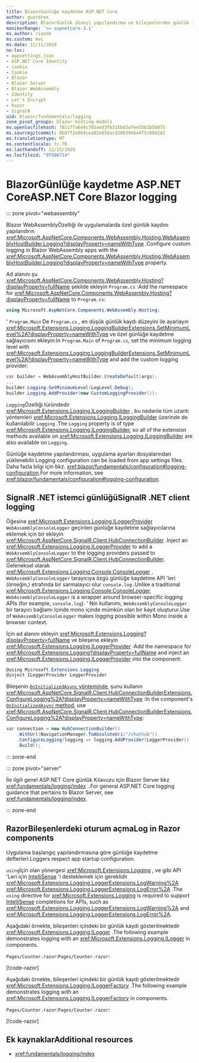 ```yaml
---
title: BlazorGünlüğe kaydetme ASP.NET Core
author: guardrex
description: BlazorGünlük düzeyi yapılandırma ve bileşenlerden günlük iletilerini yazma dahil olmak üzere uygulamalarda oturum açma hakkında bilgi edinin Razor .
monikerRange: '>= aspnetcore-3.1'
ms.author: riande
ms.custom: mvc
ms.date: 12/11/2020
no-loc:
- appsettings.json
- ASP.NET Core Identity
- cookie
- Cookie
- Blazor
- Blazor Server
- Blazor WebAssembly
- Identity
- Let's Encrypt
- Razor
- SignalR
uid: blazor/fundamentals/logging
zone_pivot_groups: blazor-hosting-models
ms.openlocfilehash: 78117fa6e9c7d5aed3fb31bbd3afee55b3b5b875
ms.sourcegitcommit: 6b87f2e064cea02e65dacd206394b44f5c604282
ms.translationtype: MT
ms.contentlocale: tr-TR
ms.lasthandoff: 12/15/2020
ms.locfileid: "97506714"
---
```

# <a name="aspnet-core-no-locblazor-logging"></a><span data-ttu-id="8a88f-103">BlazorGünlüğe kaydetme ASP.NET Core</span><span class="sxs-lookup"><span data-stu-id="8a88f-103">ASP.NET Core Blazor logging</span></span>

::: zone pivot="webassembly"

<span data-ttu-id="8a88f-104">Blazor WebAssemblyÖzelliği ile uygulamalarda özel günlük kaydını yapılandırın <xref:Microsoft.AspNetCore.Components.WebAssembly.Hosting.WebAssemblyHostBuilder.Logging?displayProperty=nameWithType> .</span><span class="sxs-lookup"><span data-stu-id="8a88f-104">Configure custom logging in Blazor WebAssembly apps with the <xref:Microsoft.AspNetCore.Components.WebAssembly.Hosting.WebAssemblyHostBuilder.Logging?displayProperty=nameWithType> property.</span></span>

<span data-ttu-id="8a88f-105">Ad alanını şu <xref:Microsoft.AspNetCore.Components.WebAssembly.Hosting?displayProperty=fullName> şekilde ekleyin `Program.cs` :</span><span class="sxs-lookup"><span data-stu-id="8a88f-105">Add the namespace for <xref:Microsoft.AspNetCore.Components.WebAssembly.Hosting?displayProperty=fullName> to `Program.cs`:</span></span>

```csharp
using Microsoft.AspNetCore.Components.WebAssembly.Hosting;
```

<span data-ttu-id="8a88f-106">' `Program.Main` De `Program.cs` , en düşük günlük kaydı düzeyini ile ayarlayın <xref:Microsoft.Extensions.Logging.LoggingBuilderExtensions.SetMinimumLevel%2A?displayProperty=nameWithType> ve özel günlüğe kaydetme sağlayıcısını ekleyin:</span><span class="sxs-lookup"><span data-stu-id="8a88f-106">In `Program.Main` of `Program.cs`, set the minimum logging level with <xref:Microsoft.Extensions.Logging.LoggingBuilderExtensions.SetMinimumLevel%2A?displayProperty=nameWithType> and add the custom logging provider:</span></span>

```csharp
var builder = WebAssemblyHostBuilder.CreateDefault(args);
...
builder.Logging.SetMinimumLevel(LogLevel.Debug);
builder.Logging.AddProvider(new CustomLoggingProvider());
```

<span data-ttu-id="8a88f-107">`Logging`Özelliği türündedir <xref:Microsoft.Extensions.Logging.ILoggingBuilder> , bu nedenle tüm uzantı yöntemleri <xref:Microsoft.Extensions.Logging.ILoggingBuilder> üzerinde de kullanılabilir `Logging` .</span><span class="sxs-lookup"><span data-stu-id="8a88f-107">The `Logging` property is of type <xref:Microsoft.Extensions.Logging.ILoggingBuilder>, so all of the extension methods available on <xref:Microsoft.Extensions.Logging.ILoggingBuilder> are also available on `Logging`.</span></span>

<span data-ttu-id="8a88f-108">Günlüğe kaydetme yapılandırması, uygulama ayarları dosyalarından yüklenebilir.</span><span class="sxs-lookup"><span data-stu-id="8a88f-108">Logging configuration can be loaded from app settings files.</span></span> <span data-ttu-id="8a88f-109">Daha fazla bilgi için bkz. <xref:blazor/fundamentals/configuration#logging-configuration>.</span><span class="sxs-lookup"><span data-stu-id="8a88f-109">For more information, see <xref:blazor/fundamentals/configuration#logging-configuration>.</span></span>

## <a name="no-locsignalr-net-client-logging"></a><span data-ttu-id="8a88f-110">SignalR .NET istemci günlüğü</span><span class="sxs-lookup"><span data-stu-id="8a88f-110">SignalR .NET client logging</span></span>

<span data-ttu-id="8a88f-111">Öğesine <xref:Microsoft.Extensions.Logging.ILoggerProvider> `WebAssemblyConsoleLogger` geçirilen günlüğe kaydetme sağlayıcılarına eklemek için bir ekleyin <xref:Microsoft.AspNetCore.SignalR.Client.HubConnectionBuilder> .</span><span class="sxs-lookup"><span data-stu-id="8a88f-111">Inject an <xref:Microsoft.Extensions.Logging.ILoggerProvider> to add a `WebAssemblyConsoleLogger` to the logging providers passed to <xref:Microsoft.AspNetCore.SignalR.Client.HubConnectionBuilder>.</span></span> <span data-ttu-id="8a88f-112">Geleneksel olarak <xref:Microsoft.Extensions.Logging.Console.ConsoleLogger> , `WebAssemblyConsoleLogger` tarayıcıya özgü günlüğe kaydetme API 'leri (örneğin,) etrafında bir sarmalayıcı olur `console.log` .</span><span class="sxs-lookup"><span data-stu-id="8a88f-112">Unlike a traditional <xref:Microsoft.Extensions.Logging.Console.ConsoleLogger>, `WebAssemblyConsoleLogger` is a wrapper around browser-specific logging APIs (for example, `console.log`).</span></span> <span data-ttu-id="8a88f-113">' Nin kullanımı, `WebAssemblyConsoleLogger` bir tarayıcı bağlamı Içinde mono içinde mümkün olan bir kayıt oluşturur.</span><span class="sxs-lookup"><span data-stu-id="8a88f-113">Use of `WebAssemblyConsoleLogger` makes logging possible within Mono inside a browser context.</span></span>

<span data-ttu-id="8a88f-114">İçin ad alanını ekleyin <xref:Microsoft.Extensions.Logging?displayProperty=fullName> ve bileşene ekleyin <xref:Microsoft.Extensions.Logging.ILoggerProvider> :</span><span class="sxs-lookup"><span data-stu-id="8a88f-114">Add the namespace for <xref:Microsoft.Extensions.Logging?displayProperty=fullName> and inject an <xref:Microsoft.Extensions.Logging.ILoggerProvider> into the component:</span></span>

```csharp
@using Microsoft.Extensions.Logging
@inject ILoggerProvider LoggerProvider
```

<span data-ttu-id="8a88f-115">Bileşenin [ `OnInitializedAsync` yönteminde](xref:blazor/components/lifecycle#component-initialization-methods), şunu kullanın <xref:Microsoft.AspNetCore.SignalR.Client.HubConnectionBuilderExtensions.ConfigureLogging%2A?displayProperty=nameWithType> :</span><span class="sxs-lookup"><span data-stu-id="8a88f-115">In the component's [`OnInitializedAsync` method](xref:blazor/components/lifecycle#component-initialization-methods), use <xref:Microsoft.AspNetCore.SignalR.Client.HubConnectionBuilderExtensions.ConfigureLogging%2A?displayProperty=nameWithType>:</span></span>

```csharp
var connection = new HubConnectionBuilder()
    .WithUrl(NavigationManager.ToAbsoluteUri("/chathub"))
    .ConfigureLogging(logging => logging.AddProvider(LoggerProvider))
    .Build();
```

::: zone-end

::: zone pivot="server"

<span data-ttu-id="8a88f-116">İle ilgili genel ASP.NET Core günlük Kılavuzu için Blazor Server bkz <xref:fundamentals/logging/index> ..</span><span class="sxs-lookup"><span data-stu-id="8a88f-116">For general ASP.NET Core logging guidance that pertains to Blazor Server, see <xref:fundamentals/logging/index>.</span></span>

::: zone-end

## <a name="log-in-no-locrazor-components"></a><span data-ttu-id="8a88f-117">RazorBileşenlerdeki oturum açma</span><span class="sxs-lookup"><span data-stu-id="8a88f-117">Log in Razor components</span></span>

<span data-ttu-id="8a88f-118">Uygulama başlangıç yapılandırmasına göre günlüğe kaydetme defterleri.</span><span class="sxs-lookup"><span data-stu-id="8a88f-118">Loggers respect app startup configuration.</span></span>

<span data-ttu-id="8a88f-119">`using`İçin olan yönergesi <xref:Microsoft.Extensions.Logging> , ve gibi API 'Leri için [IntelliSense](/visualstudio/ide/using-intellisense) 'i desteklemek için gereklidir <xref:Microsoft.Extensions.Logging.LoggerExtensions.LogWarning%2A> <xref:Microsoft.Extensions.Logging.LoggerExtensions.LogError%2A> .</span><span class="sxs-lookup"><span data-stu-id="8a88f-119">The `using` directive for <xref:Microsoft.Extensions.Logging> is required to support [IntelliSense](/visualstudio/ide/using-intellisense) completions for APIs, such as <xref:Microsoft.Extensions.Logging.LoggerExtensions.LogWarning%2A> and <xref:Microsoft.Extensions.Logging.LoggerExtensions.LogError%2A>.</span></span>

<span data-ttu-id="8a88f-120">Aşağıdaki örnekte, bileşenleri içindeki bir günlük kaydı gösterilmektedir <xref:Microsoft.Extensions.Logging.ILogger> .</span><span class="sxs-lookup"><span data-stu-id="8a88f-120">The following example demonstrates logging with an <xref:Microsoft.Extensions.Logging.ILogger> in components.</span></span>

<span data-ttu-id="8a88f-121">`Pages/Counter.razor`:</span><span class="sxs-lookup"><span data-stu-id="8a88f-121">`Pages/Counter.razor`:</span></span>

[!code-razor[](logging/samples_snapshot/Counter1.razor?highlight=3,16)]

<span data-ttu-id="8a88f-122">Aşağıdaki örnekte, bileşenleri içindeki bir günlük kaydı gösterilmektedir <xref:Microsoft.Extensions.Logging.ILoggerFactory> .</span><span class="sxs-lookup"><span data-stu-id="8a88f-122">The following example demonstrates logging with an <xref:Microsoft.Extensions.Logging.ILoggerFactory> in components.</span></span>

<span data-ttu-id="8a88f-123">`Pages/Counter.razor`:</span><span class="sxs-lookup"><span data-stu-id="8a88f-123">`Pages/Counter.razor`:</span></span>

[!code-razor[](logging/samples_snapshot/Counter2.razor?highlight=3,16-17)]

## <a name="additional-resources"></a><span data-ttu-id="8a88f-124">Ek kaynaklar</span><span class="sxs-lookup"><span data-stu-id="8a88f-124">Additional resources</span></span>

* <xref:fundamentals/logging/index>

